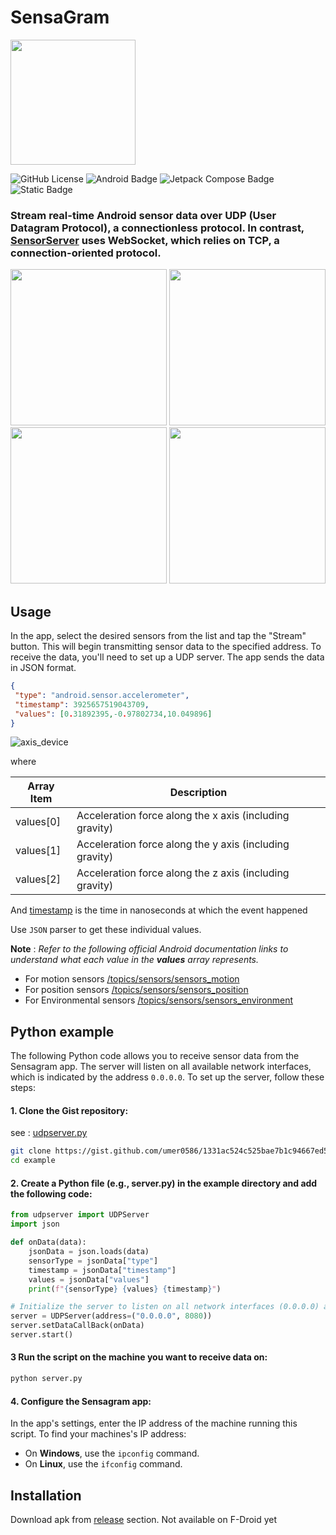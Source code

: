 # SensaGram

<img src="https://github.com/umer0586/SensaGram/blob/main/app/src/main/ic_launcher-playstore.png" width="200">

![GitHub License](https://img.shields.io/github/license/umer0586/SensaGram?style=for-the-badge) ![Android Badge](https://img.shields.io/badge/Android-5.0+-34A853?logo=android&logoColor=fff&style=for-the-badge) ![Jetpack Compose Badge](https://img.shields.io/badge/Jetpack%20Compose-4285F4?logo=jetpackcompose&logoColor=fff&style=for-the-badge) ![Static Badge](https://img.shields.io/badge/protocol-UDP-teal?style=for-the-badge) 






### Stream real-time Android sensor data over UDP (User Datagram Protocol), a connectionless protocol. In contrast, [SensorServer](https://github.com/umer0586/SensorServer) uses WebSocket, which relies on TCP, a connection-oriented protocol. 

<img src="https://github.com/user-attachments/assets/0f8476cd-add4-4f19-8124-64db871e2e9b" width="250">
<img src="https://github.com/user-attachments/assets/82598003-610a-4b22-92b3-560dca22e503" width="250">
<img src="https://github.com/user-attachments/assets/bab0c973-4f08-4bfc-bae9-ac8acf3202ae" width="250">
<img src="https://github.com/user-attachments/assets/54cb7935-4306-4c69-a6b6-24a195345a3a" width="250">

## Usage
In the app, select the desired sensors from the list and tap the "Stream" button. This will begin transmitting sensor data to the specified address. To receive the data, you'll need to set up a UDP server. The app sends the data in JSON format.

```json
{
 "type": "android.sensor.accelerometer",
 "timestamp": 3925657519043709,
 "values": [0.31892395,-0.97802734,10.049896]
}
```

![axis_device](https://user-images.githubusercontent.com/35717992/179351418-bf3b511a-ebea-49bb-af65-5afd5f464e14.png)

where

| Array Item  | Description |
| ------------- | ------------- |
| values[0]  | Acceleration force along the x axis (including gravity)  |
| values[1]  | Acceleration force along the y axis (including gravity)  |
| values[2]  | Acceleration force along the z axis (including gravity)  |

And [timestamp](https://developer.android.com/reference/android/hardware/SensorEvent#timestamp) is the time in nanoseconds at which the event happened

Use `JSON` parser to get these individual values.

 
**Note** : *Refer to the following official Android documentation links to understand what each value in the **values** array represents.*
- For motion sensors [/topics/sensors/sensors_motion](https://developer.android.com/guide/topics/sensors/sensors_motion)
- For position sensors [/topics/sensors/sensors_position](https://developer.android.com/guide/topics/sensors/sensors_position)
- For Environmental sensors [/topics/sensors/sensors_environment](https://developer.android.com/guide/topics/sensors/sensors_environment)

## Python example

The following Python code allows you to receive sensor data from the Sensagram app. The server will listen on all available network interfaces, which is indicated by the address `0.0.0.0`. To set up the server, follow these steps:

#### 1. Clone the Gist repository:
see : [udpserver.py](https://gist.github.com/umer0586/1331ac524c525bae7b1c94667ed571de)
```bash
git clone https://gist.github.com/umer0586/1331ac524c525bae7b1c94667ed571de example
cd example
```

#### 2. Create a Python file (e.g., server.py) in the example directory and add the following code:

```python
from udpserver import UDPServer
import json

def onData(data):
    jsonData = json.loads(data)
    sensorType = jsonData["type"]
    timestamp = jsonData["timestamp"]
    values = jsonData["values"]
    print(f"{sensorType} {values} {timestamp}")

# Initialize the server to listen on all network interfaces (0.0.0.0) and port 8080
server = UDPServer(address=("0.0.0.0", 8080))
server.setDataCallBack(onData)
server.start()
```
#### 3 Run the script on the machine you want to receive data on:
```bash
python server.py
```
#### 4. Configure the Sensagram app:
In the app's settings, enter the IP address of the machine running this script. To find your machines's IP address:
- On **Windows**, use the `ipconfig` command.
- On **Linux**, use the `ifconfig` command.


## Installation
Download apk from [release](https://github.com/umer0586/SensaGram/releases) section. Not available on F-Droid yet

